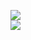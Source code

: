 [![](https://img.shields.io/badge/Made%20With-Github%20Spray-lightgrey.svg?style=for-the-badge&logo=github)](https://github.com/Annihil/github-spray#24803)  
[![](https://i.imgur.com/2DrTn0Z.gif)](https://github.com/Annihil/github-spray)